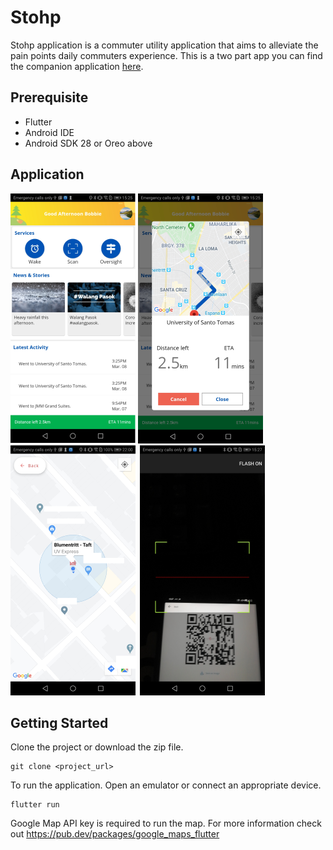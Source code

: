 # Stohp

Stohp application is a commuter utility application that aims to alleviate the pain
points daily commuters experience. This is a two part app you can find the companion application [here](https://github.com/SeanErvinson/stohp-driver-app).

## Prerequisite
- Flutter
- Android IDE
- Android SDK 28 or Oreo above

## Application

![Home Screen](docs/1.png "Home Screen")
![Wake](docs/2.png "Wake")
![Oversight](docs/3.png "Oversight")
![Para](docs/4.png "Para")

## Getting Started

Clone the project or download the zip file.
```
git clone <project_url>
```

To run the application. Open an emulator or connect an appropriate device.
```
flutter run
```

Google Map API key is required to run the map. For more information check out
https://pub.dev/packages/google_maps_flutter